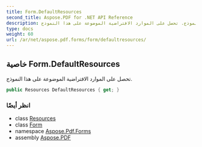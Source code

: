 ```yaml
---
title: Form.DefaultResources
second_title: Aspose.PDF for .NET API Reference
description: خاصية النموذج. تحصل على الموارد الافتراضية الموضوعة على هذا النموذج
type: docs
weight: 60
url: /ar/net/aspose.pdf.forms/form/defaultresources/
---
```

## خاصية Form.DefaultResources

تحصل على الموارد الافتراضية الموضوعة على هذا النموذج.

```csharp
public Resources DefaultResources { get; }
```

### انظر أيضًا

* class [Resources](../../../aspose.pdf/resources/)
* class [Form](../)
* namespace [Aspose.Pdf.Forms](../../../aspose.pdf.forms/)
* assembly [Aspose.PDF](../../../)